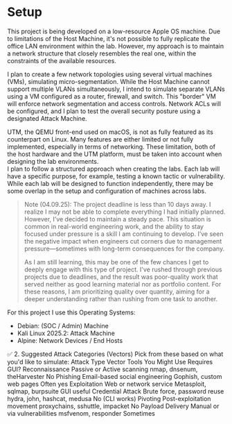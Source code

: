 # Setup

This project is being developed on a low-resource Apple OS machine. Due to limitations of the Host Machine, it's not possible to fully replicate the office LAN environment within the lab. However, my approach is to maintain a network structure that closely resembles the real one, within the constraints of the available resources.

I plan to create a few network topologies using several  virtual machines (VMs), simulating micro-segmentation. While the Host Machine cannot support multiple VLANs simultaneously, I intend to simulate separate VLANs using a VM configured as a router, firewall, and switch. This "border" VM will enforce network segmentation and access controls. Network ACLs will be configured, and I plan to test the overall security posture using a designated Attack Machine.

UTM, the QEMU front-end used on macOS, is not as fully featured as its counterpart on Linux. Many features are either limited or not fully implemented, especially in terms of networking. These limitation, both of the host hardware and the UTM platform, must be taken into account when designing the lab environments.        
I plan to follow a structured approach when creating the labs. Each lab will have a specific purpose, for example, testing a known tactic or vulnerability. While each lab will be designed to function independently, there may be some overlap in the setup and configuration of machines across labs.

> Note (04.09.25): The project deadline is less than 10 days away. I realize I may not be able to complete everything I had initially planned. However, I’ve decided to maintain a steady pace. This situation is common in real-world engineering work, and the ability to stay focused under pressure is a skill I am continuing to develop. I’ve seen the negative impact when engineers cut corners due to management pressure—sometimes with long-term consequences for the company.
>
> As I am still learning, this may be one of the few chances I get to deeply engage with this type of project. I've rushed through previous projects due to deadlines, and the result was poor-quality work that served neither as good learning material nor as portfolio content. For these reasons, I am prioritizing quality over quantity, aiming for a deeper understanding rather than rushing from one task to another.

For this project I use this Operating Systems:

- Debian: (SOC / Admin) Machine
- Kali Linux 2025.2: Attack Machine
- Alpine: Network Devices / End Hosts

✅ 2. Suggested Attack Categories (Vectors)
Pick from these based on what you'd like to simulate:
Attack Type	Vector	Tools You Might Use	Requires GUI?
Reconnaissance	Passive or Active scanning	nmap, dnsenum, theHarvester	No
Phishing	Email-based social engineering	Gophish, custom web pages	Often yes
Exploitation	Web or network service	Metasploit, sqlmap, burpsuite	GUI useful
Credential Attack	Brute force, password reuse	hydra, john, hashcat, medusa	No (CLI works)
Pivoting	Post-exploitation movement	proxychains, sshuttle, impacket	No
Payload Delivery	Manual or via vulnerabilities	msfvenom, responder	Sometimes
